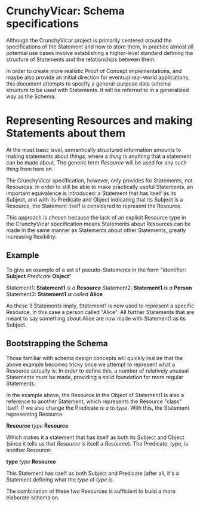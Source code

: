 # CrunchyVicar: Schema specifications

Although the CrunchyVicar project is primarily centered around the specifications of the Statement and how to store them, in practice almost all potential use cases involve establishing a higher-level standard defining the structure of Statements and the relationships between them.

In order to create more realistic Proof of Concept implementations, and maybe also provide an initial direction for eventual real-world applications, this document attempts to specify a general-purpose data schema structure to be used with Statements. It will be referred to in a generalized way as the Schema.



# Representing Resources and making Statements about them

At the most basic level, semantically structured information amounts to making statements about *things*, where a *thing* is anything that a statement can be made about. The generic term *Resource* will be used for any such *thing* from here on.

The CrunchyVicar specification, however, only provides for Statements, not Resources. In order to still be able to make practically useful Statements, an important equivalence is introduced: a Statement that has itself as its Subject, and with its Predicate and Object indicating that its Subject is a Resource, the Statement itself is considered to represent the Resource.

This approach is chosen because the lack of an explicit Resource type in the CrunchyVicar specification means Statements about Resources can be made in the same manner as Statements about other Statements, greatly increasing flexibility.


## Example

To give an example of a set of pseudo-Statements in the form "Identifier: **Subject** *Predicate* **Object**"

Statement1:  **Statement1** *is a* **Resource**
Statement2:  **Statement1** *is a* **Person**
Statement3:  **Statement1** *is called* **Alice**

As these 3 Statements imply, Statement1 is now used to represent a specific Resource, in this case a person called "Alice". All further Statements that are meant to say something about Alice are now made with Statement1 as its Subject.


## Bootstrapping the Schema

Those familiar with schema design concepts will quickly realize that the above example becomes tricky once we attempt to represent what a Resource actually is. In order to define this, a number of relatively unusual Statements must be made, providing a solid foundation for more regular Statements.

In the example above, the Resource in the Object of Statement1 is also a reference to another Statement, which represents the Resource "class" itself. If we also change the Predicate *is a* to *type*. With this, the Statement representing Resource.

**Resource** *type* **Resource**

Which makes it a statement that has itself as both its Subject and Object (since it tells us that *Resource* is itself a *Resource*). The Predicate, *type*, is another Resource:

**type** *type* **Resource**

This Statement has itself as both Subject and Predicate (after all, it's a Statement defining what the *type* of *type* is.

The combination of these two Resources is sufficient to build a more elaborate schema on.
